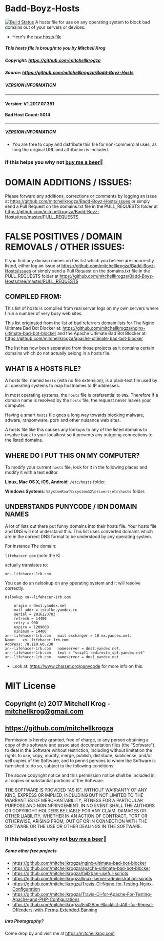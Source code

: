 # Badd-Boyz-Hosts
[![Build Status](https://travis-ci.org/mitchellkrogza/Badd-Boyz-Hosts.svg?branch=master)](https://travis-ci.org/mitchellkrogza/Badd-Boyz-Hosts)
A hosts file for use on any operating system to block bad domains out of your servers or devices.

* Here's the [raw hosts file](https://raw.githubusercontent.com/mitchellkrogza/Badd-Boyz-Hosts/master/hosts)

##### This hosts file is brought to you by Mitchell Krog
##### Copyright: https://github.com/mitchellkrogza
##### Source: https://github.com/mitchellkrogza/Badd-Boyz-Hosts

##### VERSION INFORMATION #
********************************************
#### Version: V1.2017.07.351
#### Bad Host Count: 5014
********************************************
##### VERSION INFORMATION ##

- You are free to copy and distribute this file for non-commercial uses, as long the original URL and attribution is included. 

### If this helps you why not [buy me a beer](https://www.paypal.com/cgi-bin/webscr?cmd=_s-xclick&hosted_button_id=BKF9XT6WHATLG):beer:

# DOMAIN ADDITIONS / ISSUES: 

Please forward any additions, corrections or comments by logging an issue at https://github.com/mitchellkrogza/Badd-Boyz-Hosts/issues or simply send a Pull Request on the domains.txt file in the PULL_REQUESTS folder at https://github.com/mitchellkrogza/Badd-Boyz-Hosts/tree/master/PULL_REQUESTS

# FALSE POSITIVES / DOMAIN REMOVALS / OTHER ISSUES: 

If you find any domain names on this list which you believe are incorrectly listed, either log an issue at https://github.com/mitchellkrogza/Badd-Boyz-Hosts/issues or simply send a Pull Request on the domains.txt file in the PULL_REQUESTS folder at https://github.com/mitchellkrogza/Badd-Boyz-Hosts/tree/master/PULL_REQUESTS


## COMPILED FROM:

This list of hosts is compiled from real server logs on my own servers where I run a number of very busy web sites. 

This list originated from the list of bad referrers domain lists for The Nginx Ultimate Bad Bot Blocker at: https://github.com/mitchellkrogza/nginx-ultimate-bad-bot-blocker and the Apache Ultimate Bad Bot Blocker at: https://github.com/mitchellkrogza/apache-ultimate-bad-bot-blocker

The list has now been separated from those projects as it contains certain domains which do not actually belong in a hosts file.

## WHAT IS A HOSTS FILE?

A hosts file, named `hosts` (with no file extension), is a plain-text file
used by all operating systems to map hostnames to IP addresses.

In most operating systems, the `hosts` file is preferential to `DNS`.
Therefore if a domain name is resolved by the `hosts` file, the request never
leaves your computer.

Having a smart `hosts` file goes a long way towards blocking malware, adware, ransomware, porn and other nuisance web sites.

A hosts file like this causes any lookups to any of the listed domains to resolve back to your localhost so it prevents any outgoing connections to the listed domains.

## WHERE DO I PUT THIS ON MY COMPUTER?
To modify your current `hosts` file, look for it in the following places and modify it with a text
editor.

**Linux, Mac OS X, iOS, Android**: `/etc/hosts` folder.

**Windows Systems**: `%SystemRoot%\system32\drivers\etc\hosts` folder.

## UNDERSTANDS PUNYCODE / IDN DOMAIN NAMES
A lot of lists out there put funny domains into their hosts file. Your hosts file and DNS will not understand this. This list uses converted domains which are in the correct DNS format to be understood by any operating system.

For instance
The domain:

`lifehacĸer.com` (note the K)

actually translates to:

`xn--lifehacer-1rb.com`

You can do an nslookup on any operating system and it will resolve correctly.

`nslookup xn--lifehacer-1rb.com`

```xn--lifehacer-1rb.com
	origin = dns1.yandex.net
	mail addr = iskalko.yandex.ru
	serial = 2016120703
	refresh = 14400
	retry = 900
	expire = 1209600
	minimum = 14400
xn--lifehacer-1rb.com	mail exchanger = 10 mx.yandex.net.
Name:	xn--lifehacer-1rb.com
Address: 78.110.60.230
xn--lifehacer-1rb.com	nameserver = dns2.yandex.net.
xn--lifehacer-1rb.com	text = "v=spf1 redirect=_spf.yandex.net"
xn--lifehacer-1rb.com	nameserver = dns1.yandex.net.
```

- Look at: https://www.charset.org/punycode for more info on this.

# MIT License

## Copyright (c) 2017 Mitchell Krog - mitchellkrog@gmail.com
## https://github.com/mitchellkrogza

Permission is hereby granted, free of charge, to any person obtaining a copy
of this software and associated documentation files (the "Software"), to deal
in the Software without restriction, including without limitation the rights
to use, copy, modify, merge, publish, distribute, sublicense, and/or sell
copies of the Software, and to permit persons to whom the Software is
furnished to do so, subject to the following conditions:

The above copyright notice and this permission notice shall be included in all
copies or substantial portions of the Software.

THE SOFTWARE IS PROVIDED "AS IS", WITHOUT WARRANTY OF ANY KIND, EXPRESS OR
IMPLIED, INCLUDING BUT NOT LIMITED TO THE WARRANTIES OF MERCHANTABILITY,
FITNESS FOR A PARTICULAR PURPOSE AND NONINFRINGEMENT. IN NO EVENT SHALL THE
AUTHORS OR COPYRIGHT HOLDERS BE LIABLE FOR ANY CLAIM, DAMAGES OR OTHER
LIABILITY, WHETHER IN AN ACTION OF CONTRACT, TORT OR OTHERWISE, ARISING FROM,
OUT OF OR IN CONNECTION WITH THE SOFTWARE OR THE USE OR OTHER DEALINGS IN THE SOFTWARE.

### If this helped you why not [buy me a beer](https://www.paypal.com/cgi-bin/webscr?cmd=_s-xclick&hosted_button_id=BKF9XT6WHATLG):beer:

##### Some other free projects

- https://github.com/mitchellkrogza/nginx-ultimate-bad-bot-blocker
- https://github.com/mitchellkrogza/apache-ultimate-bad-bot-blocker
- https://github.com/mitchellkrogza/fail2ban-useful-scripts
- https://github.com/mitchellkrogza/linux-server-administration-scripts
- https://github.com/mitchellkrogza/Travis-CI-Nginx-for-Testing-Nginx-Configuration
- https://github.com/mitchellkrogza/Travis-CI-for-Apache-For-Testing-Apache-and-PHP-Configurations
- https://github.com/mitchellkrogza/Fail2Ban-Blacklist-JAIL-for-Repeat-Offenders-with-Perma-Extended-Banning

##### Into Photography?

Come drop by and visit me at https://mitchellkrog.com
